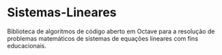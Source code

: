 # Sistemas-Lineares
Biblioteca de algoritmos de código aberto em Octave para a resolução de problemas matemáticos de sistemas de equações lineares com fins educacionais.
